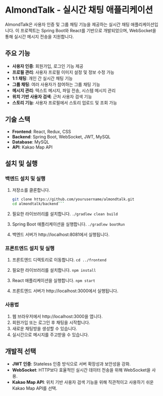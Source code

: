 # AlmondTalk - 실시간 채팅 애플리케이션

AlmondTalk은 사용자 인증 및 그룹 채팅 기능을 제공하는 실시간 채팅 애플리케이션입니다. 이 프로젝트는 Spring Boot와 React를 기반으로 개발되었으며, WebSocket을 통해 실시간 메시지 전송을 지원합니다.

## 주요 기능

- **사용자 인증**: 회원가입, 로그인 기능 제공
- **프로필 관리**: 사용자 프로필 이미지 설정 및 정보 수정 가능
- **1:1 채팅**: 개인 간 실시간 채팅 기능
- **그룹 채팅**: 여러 사용자가 참여하는 그룹 채팅 기능
- **메시지 관리**: 텍스트 메시지, 파일 전송, 시스템 메시지 관리
- **위치 기반 사용자 검색**: 근처 사용자 검색 기능
- **스토리 기능**: 사용자 프로필에서 스토리 업로드 및 조회 가능

## 기술 스택

- **Frontend**: React, Redux, CSS
- **Backend**: Spring Boot, WebSocket, JWT, MySQL
- **Database**: MySQL
- **API**: Kakao Map API


## 설치 및 실행

### 백엔드 설치 및 실행

1. 저장소를 클론합니다.
   ```bash
   git clone https://github.com/yourusername/almondtalk.git
   cd almondtalk/backend```
   
2. 필요한 라이브러리를 설치합니다.
   ```./gradlew clean build```

3. Spring Boot 애플리케이션을 실행합니다.
   ```./gradlew bootRun```


5. 백엔드 서버가 http://localhost:8081에서 실행됩니다.


### 프론트엔드 설치 및 실행

1. 프론트엔드 디렉토리로 이동합니다.
   ```cd ../frontend```

2. 필요한 라이브러리를 설치합니다.
   ```npm install```

3. React 애플리케이션을 실행합니다.
    ```npm start```
   
4. 프론트엔드 서버가 http://localhost:3000에서 실행됩니다.


### 사용법
1. 웹 브라우저에서 http://localhost:3000을 엽니다.
2. 회원가입 또는 로그인 후 채팅을 시작합니다.
3. 새로운 채팅방을 생성할 수 있습니다.
4. 실시간으로 메시지를 주고받을 수 있습니다.

## 개발적 선택

- **JWT 인증**: Stateless 인증 방식으로 서버 확장성과 보안성을 강화.
- **WebSocket**: HTTP보다 효율적인 실시간 데이터 전송을 위해 WebSocket을 사용.
- **Kakao Map API**: 위치 기반 사용자 검색 기능을 위해 직관적이고 사용하기 쉬운 Kakao Map API를 선택.



